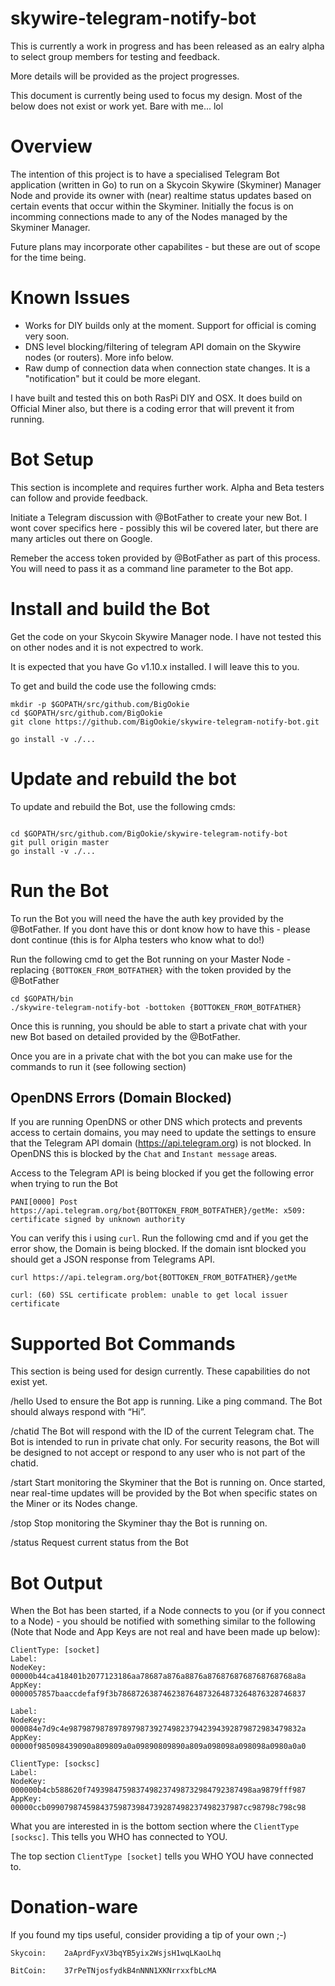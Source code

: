 # skywire-telegram-notify-bot
This is currently a work in progress and has been released as an ealry alpha to select group members for testing and feedback. 

More details will be provided as the project progresses.

This document is currently being used to focus my design. Most of the below does not exist or work yet. Bare with me... lol

# Overview
The intention of this project is to have a specialised Telegram Bot application (written in Go) to run on a Skycoin Skywire (Skyminer) Manager Node and provide its owner with (near) realtime status updates based on certain events that occur within the Skyminer. Initially the focus is on incomming connections made to any of the Nodes managed by the Skyminer Manager.

Future plans may incorporate other capabilites - but these are out of scope for the time being.

# Known Issues
* Works for DIY builds only at the moment. Support for official is coming very soon.
* DNS level blocking/filtering of telegram API domain on the Skywire nodes (or routers). More info below.
* Raw dump of connection data when connection state changes. It is a "notification" but it could be more elegant.

I have built and tested this on both RasPi DIY and OSX. It does build on Official Miner also, but there is a coding error that will prevent it from running.

# Bot Setup
This section is incomplete and requires further work. Alpha and Beta testers can follow and provide feedback.

Initiate a Telegram discussion with @BotFather to create your new Bot. I wont cover specifics here - possibly this wil be covered later, but there are many articles out there on Google. 

Remeber the access token provided by @BotFather as part of this process. You will need to pass it as a command line parameter to the Bot app.

# Install and build the Bot
Get the code on your Skycoin Skywire Manager node. I have not tested this on other nodes and it is not expectred to work.

It is expected that you have Go v1.10.x installed. I will leave this to you.

To get and build the code use the following cmds:
```
mkdir -p $GOPATH/src/github.com/BigOokie
cd $GOPATH/src/github.com/BigOokie
git clone https://github.com/BigOokie/skywire-telegram-notify-bot.git

go install -v ./...
```

# Update and rebuild the bot
To update and rebuild the Bot, use the following cmds:
```

cd $GOPATH/src/github.com/BigOokie/skywire-telegram-notify-bot
git pull origin master 
go install -v ./...
```

# Run the Bot
To run the Bot you will need the have the auth key provided by the @BotFather. If you dont have this or dont know how to have this - please dont continue (this is for Alpha testers who know what to do!)

Run the following cmd to get the Bot running on your Master Node - replacing `{BOTTOKEN_FROM_BOTFATHER}` with the token provided by the @BotFather 

```
cd $GOPATH/bin
./skywire-telegram-notify-bot -bottoken {BOTTOKEN_FROM_BOTFATHER}
```

Once this is running, you should be able to start a private chat with your new Bot based on detailed provided by the @BotFather.

Once you are in a private chat with the bot you can make use for the commands to run it (see following section)

## OpenDNS Errors (Domain Blocked)
If you are running OpenDNS or other DNS which protects and prevents access to certain domains, you may need to update the settings to ensure that the Telegram API domain (https://api.telegram.org) is not blocked.
In OpenDNS this is blocked by the `Chat` and `Instant message` areas.

Access to the Telegram API is being blocked if you get the following error when trying to run the Bot
```
PANI[0000] Post https://api.telegram.org/bot{BOTTOKEN_FROM_BOTFATHER}/getMe: x509: certificate signed by unknown authority 
```

You can verify this i using `curl`. Run the following cmd and if you get the error show, the Domain is being blocked. If the domain isnt blocked you should get a JSON response from Telegrams API.
```
curl https://api.telegram.org/bot{BOTTOKEN_FROM_BOTFATHER}/getMe

curl: (60) SSL certificate problem: unable to get local issuer certificate
```

# Supported Bot Commands
This section is being used for design currently. These capabilities do not exist yet.

/hello
Used to ensure the Bot app is running. Like a ping command. The Bot should always respond with “Hi”.

/chatid
The Bot will respond with the ID of the current Telegram chat.
The Bot is intended to run in private chat only. For security reasons, the Bot will be designed to not accept or respond to any user who is not part of the chatid.

/start
Start monitoring the Skyminer that the Bot is running on.
Once started, near real-time updates will be provided by the Bot when specific states on the Miner or its Nodes change.

/stop
Stop monitoring the Skyminer thay the Bot is running on.

/status
Request current status from the Bot


# Bot Output
When the Bot has been started, if a Node connects to you (or if you connect to a Node) - you should be notified with something similar to the following (Note that Node and App Keys are not real and have been made up below):

```
ClientType: [socket]
Label:   
NodeKey: 00000b44ca418401b2077123186aa78687a876a8876a8768768768768768768a8a
AppKey:  0000057857baaccdefaf9f3b786872638746238764873264873264876328746837

Label:   
NodeKey: 000084e7d9c4e9879879878978979873927498237942394392879872983479832a
AppKey:  00000f985098439090a809809a0a09890809890a809a098098a098098a0980a0a0

ClientType: [socksc]
Label:   
NodeKey: 000000b4cb588620f7493984759837498237498732984792387498aa9879fff987
AppKey:  00000ccb09907987459843759873984739287498237498237987cc98798c798c98
```

What you are interested in is the bottom section where the `ClientType [socksc]`. This tells you WHO has connected to YOU.

The top section `ClientType [socket]` tells you WHO YOU have connected to.

# Donation-ware
If you found my tips useful, consider providing a tip of your own ;-)
```
Skycoin:    2aAprdFyxV3bqYB5yix2WsjsH1wqLKaoLhq

BitCoin:    37rPeTNjosfydkB4nNNN1XKNrrxxfbLcMA
```